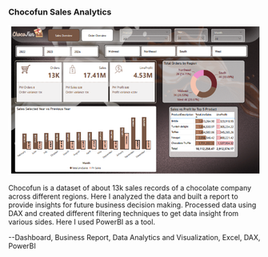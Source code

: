 ### Chocofun Sales Analytics

<img src="https://github.com/mustanjid/Learning-based-data-analytics-project/blob/main/snapshot.png?raw=true" height="300px" />

Chocofun is a dataset of about 13k sales records of a chocolate company across different regions. Here I analyzed the data and built a report to provide insights for future business decision making. Processed data using DAX and created different filtering techniques to get data insight from various sides. Here I used PowerBI as a tool.

--Dashboard, Business Report, Data Analytics and Visualization, Excel, DAX, PowerBI
